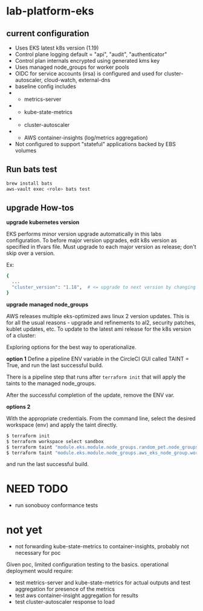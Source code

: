 # lab-platform-eks

## current configuration

- Uses EKS latest k8s version (1.19)
- Control plane logging default = "api", "audit", "authenticator"
- Control plan internals encrypted using generated kms key
- Uses managed node_groups for worker pools
- OIDC for service accounts (irsa) is configured and used for cluster-autoscaler, cloud-watch, external-dns
- baseline config includes
- - metrics-server
- - kube-state-metrics
- - cluster-autoscaler
- - AWS container-insights (log/metrics aggregation)
- Not configured to support "stateful" applications backed by EBS volumes


## Run bats test
```sh
brew install bats
aws-vault exec <role> bats test
```

## upgrade How-tos

**upgrade kubernetes version**

EKS performs minor version upgrade automatically in this labs configuration. To before major version upgrades, edit k8s version as specified in tfvars file. Must upgrade to each major version as release; don't skip over a version.

Ex:
```bash
{
  ...
  "cluster_version": "1.18",  # <= upgrade to next version by changing to "1.19"
}
```

**upgrade managed node_groups**

AWS releases multiple eks-optimized aws linux 2 version updates. This is for all the usual reasons - upgrade and refinements to al2, security patches, kublet updates, etc. To update to the latest ami release for the k8s version of a cluster:

Exploring options for the best way to operationalize.

__option 1__
Define a pipeline ENV variable in the CircleCI GUI called TAINT = True, and run the last successful build.

There is a pipeline step that runs after `terraform init` that will apply the taints to the managed node_groups.

After the successful completion of the update, remove the ENV var.

__options 2__

With the appropriate credentials. From the command line, select the desired workspace (env) and apply the taint directly.
```bash
$ terraform init
$ terraform workspace select sandbox
$ terraform taint "module.eks.module.node_groups.random_pet.node_groups[\"side_a\"]"
$ terraform taint "module.eks.module.node_groups.aws_eks_node_group.workers[\"side_a\"]"
```
and run the last successful build.

# NEED TODO

- run sonobuoy conformance tests

# not yet

- not forwarding kube-state-metrics to container-insights, probably not necessary for poc

Given poc, limited configuration testing to the basics. operational deployment would require:

- test metrics-server and kube-state-metrics for actual outputs and test aggregation for presence of the metrics
- test aws container-insight aggregation for results
- test cluster-autoscaler response to load
